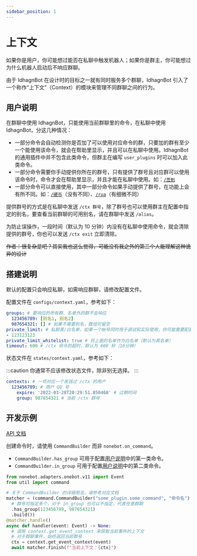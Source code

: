 ```yaml
---
sidebar_position: 1
---
```

# 上下文
如果你是用户，你可能想过能否在私聊中触发机器人；如果你是群主，你可能想过为什么机器人启动后不响应群聊。

由于 IdhagnBot 在设计时的目标之一就有同时服务多个群聊，IdhagnBot 引入了一个称作“上下文”（Context）的模块来管理不同群聊之间的行为。

## 用户说明
在群聊中使用 IdhagnBot，只能使用当前群聊里的命令，在私聊中使用 IdhagnBot，分这几种情况：

* 一部分命令会自动检测你是否加了可以使用对应命令的群，只要加的群有至少一个能使用该命令，就会在帮助里显示，并且可以在私聊中使用。IdhagnBot 的通用插件中并不包含此类命令，但群主在编写 `user_plugins` 时可以加入此类命令。
* 一部分命令需要你手动提供你所在的群号，只有提供了群号且对应群可以使用该命令时，命令才会在帮助里显示，并且才能在私聊中使用。如：[`/签到`](/docs/guide/plugins/sign)
* 一部分命令可以直接使用，其中一部分命令如果手动提供了群号，在功能上会有所不同。如：[`/硬币`](/docs/guide/plugins/coin)（没有不同）、[`/rua`](/docs/guide/plugins/petpet_v2)（有细微不同）

提供群号的方式是在私聊中发送 `/ctx 群号`，除了群号也可以使用群主在配置中指定的别名，要查看当前群聊的可用别名，请在群聊中发送 `/alias`。

为防止误操作，一段时间（默认为 10 分钟）内没有在私聊中使用命令，就会清除提供的群号，你也可以发送 `/ctx exit` 立即清除。

~~作者：很复杂是吧？其实我也这么觉得，可能没有我之外的第二个人能理解这种诡异的设计~~

## 搭建说明
默认的配置只会响应私聊，如需响应群聊，请修改配置文件。

配置文件在 `configs/context.yaml`，参考如下：
```yaml
groups: # 要响应的所有群，名单外的群不会响应
  123456789: [别名1, 别名2]
  987654321: [] # 如果不需要别名，数组可留空
private_limit: # 私聊黑/白名单，如果一个帐号同时用于调试和实际使用，你可能需要配置这个功能
- 123123123
private_limit_whitelist: true # 将上面的名单作为白名单（默认为黑名单）
timeout: 600 # /ctx 命令的超时，默认为 600 秒（10分钟）
```

状态文件在 `states/context.yaml`，参考如下：

:::caution
你通常不应该修改状态文件，除非别无选择。
:::
```yaml
contexts: # 一项对应一个发送过 /ctx 的用户
  123456789: # 用户 QQ 号
    expire: '2022-03-28T20:29:51.850468' # 过期时间
    group: 987654321 # 当前 /ctx 群号
```

## 开发示例
[API 文档](/docs/api/util.context)

创建命令时，请使用 `CommandBuilder` 而非 `nonebot.on_command`。

* `CommandBuilder.has_group` 可用于配置[用户说明](#用户说明)中的第一类命令。
* `CommandBuilder.in_group` 可用于配置[用户说明](#用户说明)中的第二类命令。

```python
from nonebot.adapters.onebot.v11 import Event
from util import command

# 关于 CommandBuilder 的详细用法，请参考对应文档
matcher = (command.CommandBuilder("some_plugin.some_command", "命令名")
  # 群号可指定多个，对于 in_group 也可以不指定，代表任意群聊
  .has_group(123456789, 987654321)
  .build())
@matcher.handle()
async def handler(event: Event) -> None:
  # 调用 context.get_event_context 来获取当前事件的上下文
  # 对于群聊事件，始终返回当前群号
  ctx = context.get_event_context(event)
  await matcher.finish(f"当前上下文：{ctx}")
```
